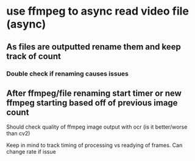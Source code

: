 # use ffmpeg to async read video file (async)
## As files are outputted rename them and keep track of count
### Double check if renaming causes issues
## After ffmpeg/file renaming start timer or new ffmpeg starting based off of previous image count


Should check quality of ffmpeg image output with ocr (is it better/worse than cv2)

Keep in mind to track timing of processing vs readying of frames. Can change rate if issue